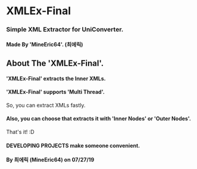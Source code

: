 # XMLEx-Final

### Simple XML Extractor for UniConverter.
#### Made By 'MineEric64'. (최에릭)

## About The 'XMLEx-Final'.

#### 'XMLEx-Final' extracts the Inner XMLs.
#### 'XMLEx-Final' supports 'Multi Thread'.
So, you can extract XMLs fastly.

#### Also, you can choose that extracts it with 'Inner Nodes' or 'Outer Nodes'.
That's it! :D

#### DEVELOPING PROJECTS make someone convenient.
#### By 최에릭 (MineEric64) on 07/27/19
